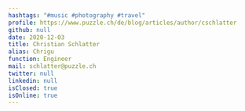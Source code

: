 ```yaml
---
hashtags: "#music #photography #travel"
profile: https://www.puzzle.ch/de/blog/articles/author/cschlatter
github: null
date: 2020-12-03
title: Christian Schlatter
alias: Chrigu
function: Engineer
mail: schlatter@puzzle.ch
twitter: null
linkedin: null
isClosed: true
isOnline: true
---
```

